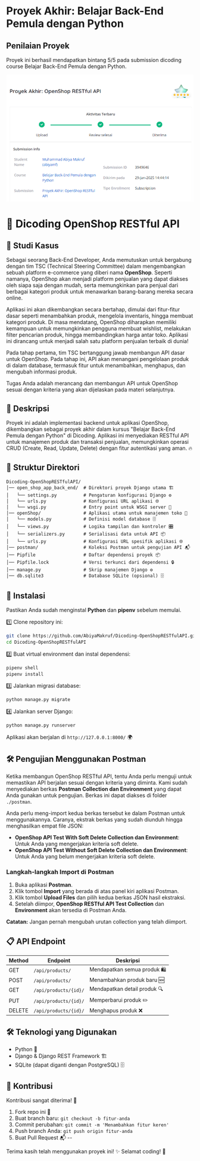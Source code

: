 # Proyek Akhir: Belajar Back-End Pemula dengan Python
## Penilaian Proyek
Proyek ini berhasil mendapatkan bintang 5/5 pada submission dicoding course Belajar Back-End Pemula dengan Python.

![Penilaian Proyek](README/penilaian_proyek.png)

# 📜 Dicoding OpenShop RESTful API

## 📌 Studi Kasus

Sebagai seorang Back-End Developer, Anda memutuskan untuk bergabung dengan tim TSC (Technical Steering Committee) dalam mengembangkan sebuah platform e-commerce yang diberi nama **OpenShop**. Seperti namanya, OpenShop akan menjadi platform penjualan yang dapat diakses oleh siapa saja dengan mudah, serta memungkinkan para penjual dari berbagai kategori produk untuk menawarkan barang-barang mereka secara online.

Aplikasi ini akan dikembangkan secara bertahap, dimulai dari fitur-fitur dasar seperti menambahkan produk, mengelola inventaris, hingga membuat kategori produk. Di masa mendatang, OpenShop diharapkan memiliki kemampuan untuk memungkinkan pengguna membuat wishlist, melakukan filter pencarian produk, hingga membandingkan harga antar toko. Aplikasi ini dirancang untuk menjadi salah satu platform penjualan terbaik di dunia!

Pada tahap pertama, tim TSC bertanggung jawab membangun API dasar untuk OpenShop. Pada tahap ini, API akan menangani pengelolaan produk di dalam database, termasuk fitur untuk menambahkan, menghapus, dan mengubah informasi produk.

Tugas Anda adalah merancang dan membangun API untuk OpenShop sesuai dengan kriteria yang akan dijelaskan pada materi selanjutnya.

## 📌 Deskripsi

Proyek ini adalah implementasi backend untuk aplikasi OpenShop, dikembangkan sebagai proyek akhir dalam kursus "Belajar Back-End Pemula dengan Python" di Dicoding. Aplikasi ini menyediakan RESTful API untuk manajemen produk dan transaksi penjualan, memungkinkan operasi CRUD (Create, Read, Update, Delete) dengan fitur autentikasi yang aman. 🔥

## 📂 Struktur Direktori
```
Dicoding-OpenShopRESTfulAPI/
│── open_shop_app_back_end/  # Direktori proyek Django utama 🏗️
│   └── settings.py          # Pengaturan konfigurasi Django ⚙️
│   └── urls.py              # Konfigurasi URL aplikasi 🌐
│   └── wsgi.py              # Entry point untuk WSGI server 🚀
│── openShop/                # Aplikasi utama untuk manajemen toko 🛒
│   └── models.py            # Definisi model database 🗄️
│   └── views.py             # Logika tampilan dan kontroler 🎛️
│   └── serializers.py       # Serialisasi data untuk API 📦
│   └── urls.py              # Konfigurasi URL spesifik aplikasi 🌐
│── postman/                 # Koleksi Postman untuk pengujian API 📬
│── Pipfile                  # Daftar dependensi proyek 📦
│── Pipfile.lock             # Versi terkunci dari dependensi 🔒
│── manage.py                # Skrip manajemen Django ⚙️
│── db.sqlite3               # Database SQLite (opsional) 🗄️
```

## 🚀 Instalasi
Pastikan Anda sudah menginstal **Python** dan **pipenv** sebelum memulai.

1️⃣ Clone repository ini:
```bash
git clone https://github.com/AbiyaMakruf/Dicoding-OpenShopRESTfulAPI.git
cd Dicoding-OpenShopRESTfulAPI
```

2️⃣ Buat virtual environment dan instal dependensi:
```bash
pipenv shell
pipenv install
```

3️⃣ Jalankan migrasi database:
```bash
python manage.py migrate
```

4️⃣ Jalankan server Django:
```bash
python manage.py runserver
```
Aplikasi akan berjalan di `http://127.0.0.1:8000/` 🌍

## 🛠️ Pengujian Menggunakan Postman

Ketika membangun OpenShop RESTful API, tentu Anda perlu menguji untuk memastikan API berjalan sesuai dengan kriteria yang diminta. Kami sudah menyediakan berkas **Postman Collection dan Environment** yang dapat Anda gunakan untuk pengujian. Berkas ini dapat diakses di folder `./postman`.

Anda perlu meng-import kedua berkas tersebut ke dalam Postman untuk menggunakannya. Caranya, ekstrak berkas yang sudah diunduh hingga menghasilkan empat file JSON:

- **OpenShop API Test With Soft Delete Collection dan Environment**: Untuk Anda yang mengerjakan kriteria soft delete.
- **OpenShop API Test Without Soft Delete Collection dan Environment**: Untuk Anda yang belum mengerjakan kriteria soft delete.

### Langkah-langkah Import di Postman
1. Buka aplikasi **Postman**.
2. Klik tombol **Import** yang berada di atas panel kiri aplikasi Postman.
3. Klik tombol **Upload Files** dan pilih kedua berkas JSON hasil ekstraksi.
4. Setelah diimpor, **OpenShop RESTful API Test Collection** dan **Environment** akan tersedia di Postman Anda.

**Catatan:** Jangan pernah mengubah urutan collection yang telah diimport.


## 📋 API Endpoint
| Method | Endpoint             | Deskripsi                  |
|--------|----------------------|----------------------------|
| GET    | `/api/products/`     | Mendapatkan semua produk 🛍️ |
| POST   | `/api/products/`     | Menambahkan produk baru 🆕 |
| GET    | `/api/products/{id}/`| Mendapatkan detail produk 🔍 |
| PUT    | `/api/products/{id}/`| Memperbarui produk ✏️ |
| DELETE | `/api/products/{id}/`| Menghapus produk ❌ |

## 🛠️ Teknologi yang Digunakan
- Python 🐍
- Django & Django REST Framework 🏗️
- SQLite (dapat diganti dengan PostgreSQL) 🗄️

## 📢 Kontribusi
Kontribusi sangat diterima! 🤝
1. Fork repo ini 🍴
2. Buat branch baru: `git checkout -b fitur-anda`
3. Commit perubahan: `git commit -m 'Menambahkan fitur keren'`
4. Push branch Anda: `git push origin fitur-anda`
5. Buat Pull Request 📬
--

Terima kasih telah menggunakan proyek ini! ✨ Selamat coding! 🚀

